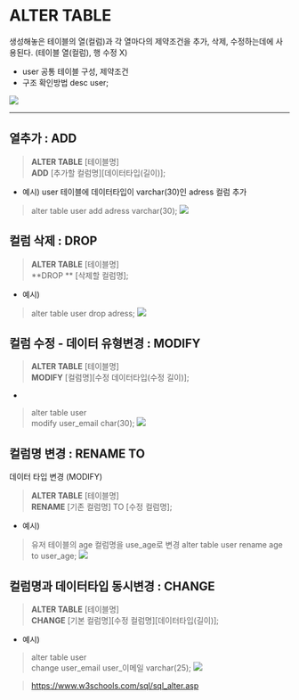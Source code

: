 # ALTER TABLE

생성해놓은 테이블의 열(컬럼)과 각 열마다의 제약조건을 추가, 삭제, 수정하는데에 사용된다.
(테이블 열(컬럼), 행 수정 X)

- user 공통 테이블 구성, 제약조건
- 구조 확인방법 desc user;

![](https://velog.velcdn.com/images/estell/post/573513df-fd3c-438e-9e77-6169eb889f56/image.png)


---

## 열추가 :  ADD 

>**ALTER TABLE** [테이블명]  
**ADD** [추가할 컬럼명][데이터타입(길이)];

-  예시) user 테이블에 데이터타입이 varchar(30)인 adress 컬럼 추가
> alter table user
add adress varchar(30);
![](https://velog.velcdn.com/images/estell/post/3d7e3ff5-ee0a-4abf-889a-38a5c40be096/image.png)





## 컬럼 삭제 : DROP 
>**ALTER TABLE** [테이블명]  
**DROP ** [삭제할 컬럼명];

-  예시) 
> alter table user 
drop adress;
> ![](https://velog.velcdn.com/images/estell/post/c23373d5-b4cf-419b-995b-2b4b4f381c7f/image.png)



## 컬럼 수정 - 데이터 유형변경 : MODIFY
>**ALTER TABLE** [테이블명]  
**MODIFY** [컬럼명][수정 데이터타입(수정 길이)];

-
>  alter table user  
modify user_email char(30);
![](https://velog.velcdn.com/images/estell/post/4a8bbac7-5212-44ff-a699-5eabe86627ea/image.png)


## 컬럼명 변경 : RENAME TO

데이터 타입 변경 (MODIFY)
>**ALTER TABLE** [테이블명]  
**RENAME** [기존 컬럼명] TO [수정 컬럼명];

-  예시) 
> 유저 테이블의 age 컬럼명을 use_age로 변경
alter table user 
rename age to user_age;
![](https://velog.velcdn.com/images/estell/post/38f9a560-7b3d-4773-9ede-c584fff90d17/image.png)





## 컬럼명과 데이터타입 동시변경 : CHANGE
>**ALTER TABLE** [테이블명]  
**CHANGE** [기본 컬럼명][수정 컬럼명][데이터타입(길이)];

-  예시) 
> alter table user  
change user_email user_이메일 varchar(25);
![](https://velog.velcdn.com/images/estell/post/d12d3b26-6bc6-46db-a57b-02373375d7b6/image.png)




> https://www.w3schools.com/sql/sql_alter.asp

